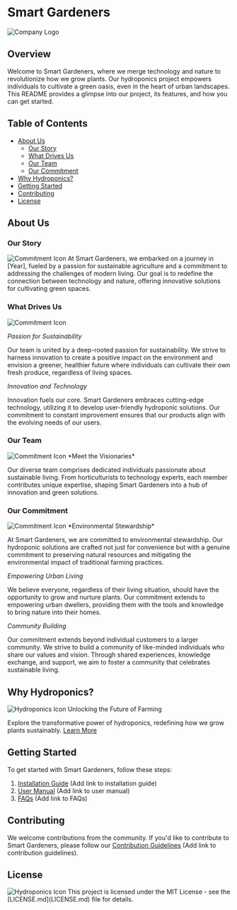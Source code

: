 # Smart Gardeners

![Company Logo](https://i.postimg.cc/sfGY7Q5S/Screenshot-2024-01-23-at-9-49-57-PM.png)

## Overview

Welcome to Smart Gardeners, where we merge technology and nature to revolutionize how we grow plants. Our hydroponics project empowers individuals to cultivate a green oasis, even in the heart of urban landscapes. This README provides a glimpse into our project, its features, and how you can get started.

## Table of Contents

- [About Us](#about-us)
  - [Our Story](#our-story)
  - [What Drives Us](#what-drives-us)
  - [Our Team](#our-team)
  - [Our Commitment](#our-commitment)
- [Why Hydroponics?](#why-hydroponics)
- [Getting Started](#getting-started)
- [Contributing](#contributing)
- [License](#license)

## About Us

### Our Story

<img src="https://i.postimg.cc/fb9qHHsD/icons8-story-book-66.png" alt="Commitment Icon" />
At Smart Gardeners, we embarked on a journey in [Year], fueled by a passion for sustainable agriculture and a commitment to addressing the challenges of modern living. Our goal is to redefine the connection between technology and nature, offering innovative solutions for cultivating green spaces.

### What Drives Us

<img src="https://i.postimg.cc/50vcC4y5/icons8-eagle-66.png" alt="Commitment Icon" />

_Passion for Sustainability_

Our team is united by a deep-rooted passion for sustainability. We strive to harness innovation to create a positive impact on the environment and envision a greener, healthier future where individuals can cultivate their own fresh produce, regardless of living spaces.

_Innovation and Technology_

Innovation fuels our core. Smart Gardeners embraces cutting-edge technology, utilizing it to develop user-friendly hydroponic solutions. Our commitment to constant improvement ensures that our products align with the evolving needs of our users.

### Our Team

<img src="https://i.postimg.cc/rpZyJwqv/icons8-team-goal-66.png" alt="Commitment Icon" />
*Meet the Visionaries*

Our diverse team comprises dedicated individuals passionate about sustainable living. From horticulturists to technology experts, each member contributes unique expertise, shaping Smart Gardeners into a hub of innovation and green solutions.

### Our Commitment

<img src="https://i.postimg.cc/dVMHPdPj/icons8-commitment-66.png" alt="Commitment Icon" />
*Environmental Stewardship*

At Smart Gardeners, we are committed to environmental stewardship. Our hydroponic solutions are crafted not just for convenience but with a genuine commitment to preserving natural resources and mitigating the environmental impact of traditional farming practices.

_Empowering Urban Living_

We believe everyone, regardless of their living situation, should have the opportunity to grow and nurture plants. Our commitment extends to empowering urban dwellers, providing them with the tools and knowledge to bring nature into their homes.

_Community Building_

Our commitment extends beyond individual customers to a larger community. We strive to build a community of like-minded individuals who share our values and vision. Through shared experiences, knowledge exchange, and support, we aim to foster a community that celebrates sustainable living.

## Why Hydroponics?

<img src="https://i.postimg.cc/zfs6BWK7/icons8-hydroponic-60.png" alt="Hydroponics Icon" />
Unlocking the Future of Farming

Explore the transformative power of hydroponics, redefining how we grow plants sustainably. [Learn More](#)

## Getting Started

To get started with Smart Gardeners, follow these steps:

1. [Installation Guide](#) (Add link to installation guide)
2. [User Manual](#) (Add link to user manual)
3. [FAQs](#) (Add link to FAQs)

## Contributing

We welcome contributions from the community. If you'd like to contribute to Smart Gardeners, please follow our [Contribution Guidelines](#) (Add link to contribution guidelines).

## License
<img src="https://i.postimg.cc/fb9qHHsD/icons8-story-book-66.png" alt="Hydroponics Icon" />
This project is licensed under the MIT License - see the [LICENSE.md](LICENSE.md) file for details.
